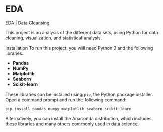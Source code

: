 # EDA
EDA | Data Cleansing 



This project is an analysis of the different data sets, using Python for data cleaning, visualization, and statistical analysis.

Installation
To run this project, you will need Python 3 and the following libraries:

+ **Pandas** 
+ **NumPy** 
+ **Matplotlib** 
+ **Seaborn** 
+ **Scikit-learn** 

These libraries can be installed using `pip`, the Python package installer. Open a command prompt and run the following command:

```ruby
pip install pandas numpy matplotlib seaborn scikit-learn
```

Alternatively, you can install the Anaconda distribution, which includes these libraries and many others commonly used in data science.
